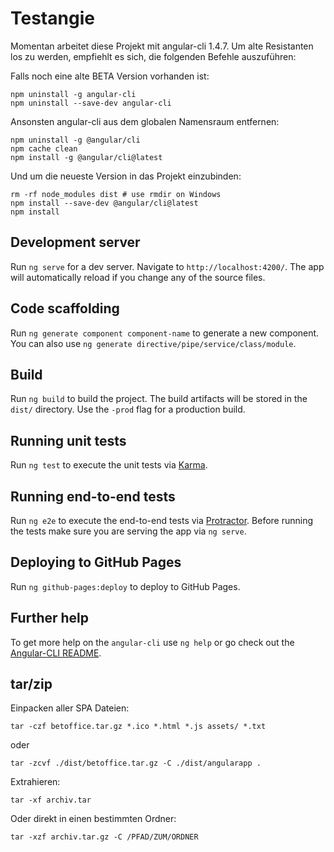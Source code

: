 # Testangie

Momentan arbeitet diese Projekt mit angular-cli 1.4.7. Um alte Resistanten los zu werden, empfiehlt es
sich, die folgenden Befehle auszuführen:

Falls noch eine alte BETA Version vorhanden ist:

```
npm uninstall -g angular-cli
npm uninstall --save-dev angular-cli
```
Ansonsten angular-cli aus dem globalen Namensraum entfernen:
```
npm uninstall -g @angular/cli
npm cache clean
npm install -g @angular/cli@latest
```
Und um die neueste Version in das Projekt einzubinden:
```
rm -rf node_modules dist # use rmdir on Windows
npm install --save-dev @angular/cli@latest
npm install
```

## Development server
Run `ng serve` for a dev server. Navigate to `http://localhost:4200/`. The app will automatically reload if you change any of the source files.

## Code scaffolding

Run `ng generate component component-name` to generate a new component. You can also use `ng generate directive/pipe/service/class/module`.

## Build

Run `ng build` to build the project. The build artifacts will be stored in the `dist/` directory. Use the `-prod` flag for a production build.

## Running unit tests

Run `ng test` to execute the unit tests via [Karma](https://karma-runner.github.io).

## Running end-to-end tests

Run `ng e2e` to execute the end-to-end tests via [Protractor](http://www.protractortest.org/).
Before running the tests make sure you are serving the app via `ng serve`.

## Deploying to GitHub Pages

Run `ng github-pages:deploy` to deploy to GitHub Pages.

## Further help

To get more help on the `angular-cli` use `ng help` or go check out the [Angular-CLI README](https://github.com/angular/angular-cli/blob/master/README.md).

## tar/zip

Einpacken aller SPA Dateien:
```
tar -czf betoffice.tar.gz *.ico *.html *.js assets/ *.txt
```
oder
```
tar -zcvf ./dist/betoffice.tar.gz -C ./dist/angularapp .
```

Extrahieren:
```
tar -xf archiv.tar 
```
Oder direkt in einen bestimmten Ordner:
```
tar -xzf archiv.tar.gz -C /PFAD/ZUM/ORDNER
```